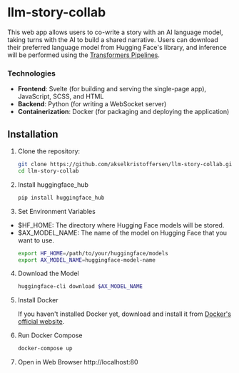 # llm-story-collab

This web app allows users to co-write a story with an AI language model, taking turns with the AI to build a shared narrative. Users can download their preferred language model from Hugging Face's library, and inference will be performed using the [Transformers Pipelines](https://huggingface.co/docs/transformers/v4.45.2/en/main_classes/pipelines#pipelines). 

### Technologies
- **Frontend**: Svelte (for building and serving the single-page app), JavaScript, SCSS, and HTML
- **Backend**: Python (for writing a WebSocket server)
- **Containerization**: Docker (for packaging and deploying the application)

## Installation


1. Clone the repository:
   ```bash
   git clone https://github.com/akselkristoffersen/llm-story-collab.git
   cd llm-story-collab
2. Install huggingface_hub
   ```bash
   pip install huggingface_hub
3. Set Environment Variables
* $HF_HOME: The directory where Hugging Face models will be stored.
* $AX_MODEL_NAME: The name of the model on Hugging Face that you want to use.
    ```bash
    export HF_HOME=/path/to/your/huggingface/models
    export AX_MODEL_NAME=huggingface-model-name
4. Download the Model
    ```bash
    huggingface-cli download $AX_MODEL_NAME
5. Install Docker

    If you haven't installed Docker yet, download and install it from [Docker's official website](https://www.docker.com/get-started/).
6. Run Docker Compose
    ```bash
    docker-compose up
7. Open in Web Browser http://localhost:80
